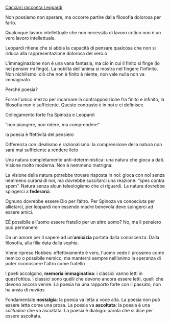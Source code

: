 [Cacciari racconta Leopardi](https://youtu.be/AqjdSWvvO04)

Non possiamo non sperare, ma occorre partire dalla filosofia dolorosa per farlo.

Qualunque lavoro intellettuale che non necessita di lavoro critico non è un vero lavoro intellettuale.

Leopardi ritiene che si abbia la capacità di pensare qualcosa che non si riduca alla rappresentazione dolorosa del vero.o

L'immaginazione non è una vana fantasia, ma ciò in cui il finito si finge (io nel pensier mi fingo). La nobiltà dell'anima si mostra nel fingere l'infinito. Non nichilismo: ciò che non è finito è niente, non vale nulla non va immaginato.

Perché poesia?

Forse l'unico mezzo per incarnare la contrapposizione fra finito e infinito, la filosofia non è sufficiente. Questo contrasto è in noi e ci definisce.

Collegamento forte fra Spinoza e Leopardi

“non piangere, non ridere, ma comprendere”

la poesia è ffettività del pensiero

Differenza con idealismo e razionalismo: la comprensione della natura non sarà mai sufficiente a rendere lieto

Una natura completamente anti-deterministica: una natura che gioca a dati. Visione molto moderna. Non è nemmeno matrigna: 

La visione della natura potrebbe trovare risposta in noi: gioca con noi senza nemmeno curarsi di noi, ma dovrebbe suscitarci una reazione: “spes contra spem”. Natura senza alcun teleologismo che ci riguardi. La natura dovrebbe spingerci a **federarci**.

Ognuno dovrebbe essere Dio per l’altro. Per Spinoza va conosciuta per allietarci, per leopardi non essendo madre benevola deve spingerci ad essere amici.

EÈ possibile all’uomo essere fratello per un altro uomo? No, ma il pensiero può permanere

Da un amore per il sapere ad un’**amicizia** portata dalla conoscenza. Dalla filosofia, alla filia data dalla sophia.

Viene ripreso Hobbes: effettivamente è vero, l'uomo vede il prossimo come nemico o possibile nemico, ma manterrà sempre nell’animo la speranza di poter riconoscere l'altro come fratello

I poeti accolgono, **memoria immaginativa**: i classici vanno letti in quest’ottica. I classici sono quelli che devono ancora essere letti, quelli che devono ancora venire. La poesia ha una rapporto forte con il passato, non ha ansia di *novitas*

Fondamentale **nostalgia**: la poesia va letta a voce alta. La poesia non può essere letta come una prosa. La poesia va **ascoltata**: la poesia è una *solitudine* che va ascoltata. La poesia è dialogo: parola che si dice per essere ascoltata.